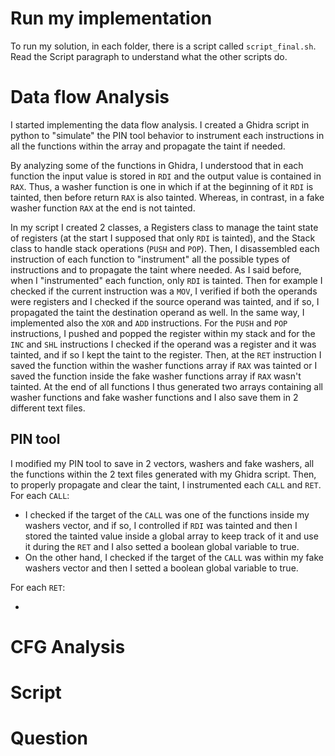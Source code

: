 # Run my implementation
To run my solution, in each folder, there is a script called `script_final.sh`.
Read the Script paragraph to understand what the other scripts do.

# Data flow Analysis
I started implementing the data flow analysis.
I created a Ghidra script in python to "simulate" the PIN tool behavior to instrument each instructions in all the functions within the array and propagate the taint if needed.

By analyzing some of the functions in Ghidra, I understood that in each function the input value is stored in `RDI` and the output value is contained in `RAX`.
Thus, a washer function is one in which if at the beginning of it `RDI` is tainted, then before return `RAX` is also tainted.
Whereas, in contrast, in a fake washer function `RAX` at the end is not tainted.

In my script I created 2 classes, a Registers class to manage the taint state of registers (at the start I supposed that only `RDI` is tainted), and the Stack class to handle stack operations (`PUSH` and `POP`).
Then, I disassembled each instruction of each function to "instrument" all the possible types of instructions and to propagate the taint where needed.
As I said before, when I "instrumented" each function, only `RDI` is tainted. 
Then for example I checked if the current instruction was a `MOV`, I verified if both the operands were registers and I checked if the source operand was tainted, and if so, I propagated the taint the destination operand as well. In the same way, I implemented also the `XOR` and `ADD` instructions.
For the `PUSH` and `POP` instructions, I pushed and popped the register within my stack and for the `INC` and `SHL` instructions I checked if the operand was a register and it was tainted, and if so I kept the taint to the register.
Then, at the `RET` instruction I saved the function within the washer functions array if `RAX` was tainted or I saved the function inside the fake washer functions array if `RAX` wasn't tainted.
At the end of all functions I thus generated two arrays containing all washer functions and fake washer functions and I also save them in 2 different text files.

## PIN tool
I modified my PIN tool to save in 2 vectors, washers and fake washers, all the functions within the 2 text files generated with my Ghidra script.
Then, to properly propagate and clear the taint, I instrumented each `CALL` and `RET`.
For each `CALL`:

- I checked if the target of the `CALL` was one of the functions inside my washers vector, and if so, I controlled if `RDI` was tainted and then I stored the tainted value inside a global array to keep track of it and use it during the `RET` and I also setted a boolean global variable to true.
- On the other hand, I checked if the target of the `CALL` was within my fake washers vector and then I setted a boolean global variable to true.

For each `RET`:

- 




# CFG Analysis

# Script

# Question
